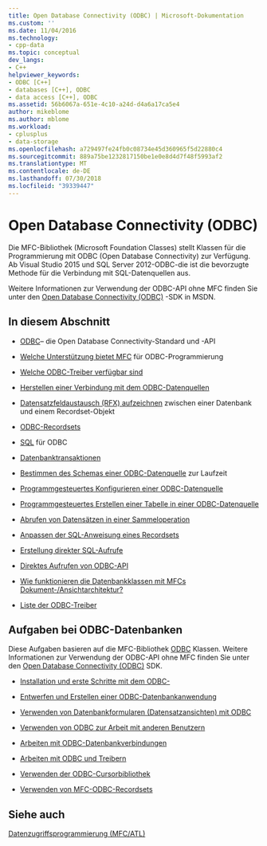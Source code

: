 ```yaml
---
title: Open Database Connectivity (ODBC) | Microsoft-Dokumentation
ms.custom: ''
ms.date: 11/04/2016
ms.technology:
- cpp-data
ms.topic: conceptual
dev_langs:
- C++
helpviewer_keywords:
- ODBC [C++]
- databases [C++], ODBC
- data access [C++], ODBC
ms.assetid: 56b6067a-651e-4c10-a24d-d4a6a17ca5e4
author: mikeblome
ms.author: mblome
ms.workload:
- cplusplus
- data-storage
ms.openlocfilehash: a729497fe24fb0c08734e45d360965f5d22880c4
ms.sourcegitcommit: 889a75be1232817150be1e0e8d4d7f48f5993af2
ms.translationtype: MT
ms.contentlocale: de-DE
ms.lasthandoff: 07/30/2018
ms.locfileid: "39339447"
---
```

# <a name="open-database-connectivity-odbc"></a>Open Database Connectivity (ODBC)
Die MFC-Bibliothek (Microsoft Foundation Classes) stellt Klassen für die Programmierung mit ODBC (Open Database Connectivity) zur Verfügung. Ab Visual Studio 2015 und SQL Server 2012-ODBC-die ist die bevorzugte Methode für die Verbindung mit SQL-Datenquellen aus.
  
 Weitere Informationen zur Verwendung der ODBC-API ohne MFC finden Sie unter den [Open Database Connectivity (ODBC)](https://msdn.microsoft.com/library/ms710252.aspx) -SDK in MSDN.  
  
  
## <a name="in-this-section"></a>In diesem Abschnitt  
  
-   [ODBC](odbc-basics.md)– die Open Database Connectivity-Standard und -API  
  
-   [Welche Unterstützung bietet MFC](odbc-and-mfc.md) für ODBC-Programmierung  
  
-   [Welche ODBC-Treiber verfügbar sind](odbc-driver-list.md)  
  
-   [Herstellen einer Verbindung mit dem ODBC-Datenquellen](data-source-managing-connections-odbc.md)  
  
-   [Datensatzfeldaustausch (RFX) aufzeichnen](record-field-exchange-rfx.md) zwischen einer Datenbank und einem Recordset-Objekt  
  
-   [ODBC-Recordsets](recordset-odbc.md)  
  
-   [SQL](sql.md) für ODBC  
  
-   [Datenbanktransaktionen](transaction-odbc.md)  
  
-   [Bestimmen des Schemas einer ODBC-Datenquelle](data-source-determining-the-schema-of-the-data-source-odbc.md) zur Laufzeit  
  
-   [Programmgesteuertes Konfigurieren einer ODBC-Datenquelle](data-source-programmatically-configuring-an-odbc-data-source.md)  
  
-   [Programmgesteuertes Erstellen einer Tabelle in einer ODBC-Datenquelle](data-source-programmatically-creating-a-table-in-an-odbc-data-source.md)  
  
-   [Abrufen von Datensätzen in einer Sammeloperation](recordset-fetching-records-in-bulk-odbc.md)  
  
-   [Anpassen der SQL-Anweisung eines Recordsets](sql-customizing-your-recordsets-sql-statement-odbc.md)  
  
-   [Erstellung direkter SQL-Aufrufe](sql-making-direct-sql-calls-odbc.md)  
  
-   [Direktes Aufrufen von ODBC-API](odbc-calling-odbc-api-functions-directly.md)  
  
-   [Wie funktionieren die Datenbankklassen mit MFCs Dokument-/Ansichtarchitektur?](working-with-documents-and-views.md)  
  
-   [Liste der ODBC-Treiber](odbc-driver-list.md)  
  
## <a name="odbc-database-tasks"></a>Aufgaben bei ODBC-Datenbanken  
 Diese Aufgaben basieren auf die MFC-Bibliothek [ODBC](odbc-basics.md) Klassen. Weitere Informationen zur Verwendung der ODBC-API ohne MFC finden Sie unter den [Open Database Connectivity (ODBC)](https://msdn.microsoft.com/library/ms710252.aspx) SDK.  
  
-   [Installation und erste Schritte mit dem ODBC-](installing-and-getting-started-with-odbc.md)  
  
-   [Entwerfen und Erstellen einer ODBC-Datenbankanwendung](design-and-create-an-odbc-database-application.md)  
  
-   [Verwenden von Datenbankformularen (Datensatzansichten) mit ODBC](use-database-forms-record-views-with-odbc.md)  
  
-   [Verwenden von ODBC zur Arbeit mit anderen Benutzern](use-odbc-to-work-with-other-users.md)  
  
-   [Arbeiten mit ODBC-Datenbankverbindungen](work-with-odbc-database-connections.md)  
  
-   [Arbeiten mit ODBC und Treibern](work-with-odbc-and-drivers.md)  
  
-   [Verwenden der ODBC-Cursorbibliothek](use-the-odbc-cursor-library.md)  
  
-   [Verwenden von MFC-ODBC-Recordsets](use-mfc-odbc-recordsets.md)  
  
## <a name="see-also"></a>Siehe auch  
 [Datenzugriffsprogrammierung (MFC/ATL)](../../data/data-access-programming-mfc-atl.md)